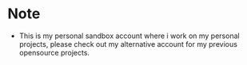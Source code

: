 # Note
- This is my personal sandbox account where i work on my personal projects, please check out my alternative account for my previous opensource projects.
